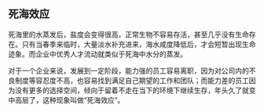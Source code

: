 ## 死海效应
死海里的水蒸发后，盐度会变得很高，正常生物不容易存活，甚至几乎没有生命存在。只有当春季来临时，大量淡水补充进来，海水咸度降低后，才会短暂出现生命迹象。而企业中优秀人才流动就类似于死海中水分的蒸发。

对于一个企业来说，发展到一定阶段，能力强的员工容易离职，因为对公司内的不良制度等容忍度不高，也容易找到满足自己期望的工作和团队；而能力差的员工因为没有更多的选择空间，倾向于留着不走在当下的环境下继续生存，年头久了就变中高层了，这种现象叫做“死海效应”。
